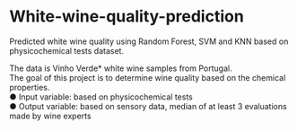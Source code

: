 # White-wine-quality-prediction
Predicted white wine quality using Random Forest, SVM and KNN based on physicochemical tests dataset.


The data is Vinho Verde* white wine samples from Portugal.   
The goal of this project is to determine wine quality based on the chemical properties.  
● Input variable: based on physicochemical tests   
● Output variable: based on sensory data, median of at least 3 evaluations made by wine experts
 

